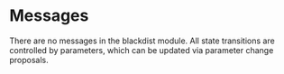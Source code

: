 <!--
order: 3
-->

# Messages

There are no messages in the blackdist module. All state transitions are controlled by parameters, which can be updated via parameter change proposals.
